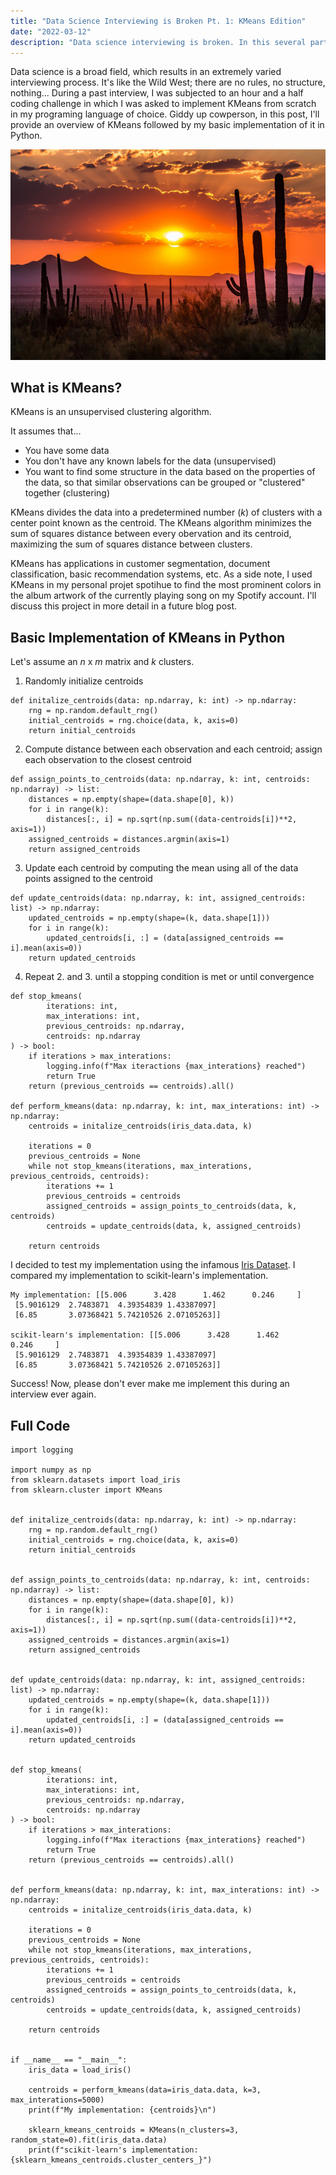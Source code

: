 ```yaml
---
title: "Data Science Interviewing is Broken Pt. 1: KMeans Edition"
date: "2022-03-12"
description: "Data science interviewing is broken. In this several part series, I will explain/implement solutions to problems that I have come across during the data science interview process that I thought were a waste of time. Hopefully, I (and you, my dear sweet reader) will never encounter them again."
---
```


Data science is a broad field, which results in an extremely varied interviewing process. It's like the Wild West; there are no rules, no structure, nothing... During a past interview, I was subjected to an hour and a half coding challenge in which I was asked to implement KMeans from scratch in my programing language of choice. Giddy up cowperson, in this post, I'll provide an overview of KMeans followed by my basic implementation of it in Python.

![](wildwest.jpeg)

## What is KMeans?

KMeans is an unsupervised clustering algorithm.

It assumes that...

-    You have some data
-    You don't have any known labels for the data (unsupervised)
-    You want to find some structure in the data based on the properties of the data, so that similar observations can be grouped or "clustered" together (clustering)

KMeans divides the data into a predetermined number (_k_) of clusters with a center point known as the centroid. The KMeans algorithm minimizes the sum of squares distance between every obervation and its centroid, maximizing the sum of squares distance between clusters.

KMeans has applications in customer segmentation, document classification, basic recommendation systems, etc. As a side note, I used KMeans in my personal projet spotihue to find the most prominent colors in the album artwork of the currently playing song on my Spotify account. I'll discuss this project in more detail in a future blog post.

## Basic Implementation of KMeans in Python

Let's assume an _n_ x _m_ matrix and _k_ clusters.

1. Randomly initialize centroids

```
def initalize_centroids(data: np.ndarray, k: int) -> np.ndarray:
    rng = np.random.default_rng()
    initial_centroids = rng.choice(data, k, axis=0)
    return initial_centroids
```

2. Compute distance between each observation and each centroid; assign each observation to the closest centroid

```
def assign_points_to_centroids(data: np.ndarray, k: int, centroids: np.ndarray) -> list:
    distances = np.empty(shape=(data.shape[0], k))
    for i in range(k):
        distances[:, i] = np.sqrt(np.sum((data-centroids[i])**2, axis=1))
    assigned_centroids = distances.argmin(axis=1)
    return assigned_centroids
```

3. Update each centroid by computing the mean using all of the data points assigned to the centroid

```
def update_centroids(data: np.ndarray, k: int, assigned_centroids: list) -> np.ndarray:
    updated_centroids = np.empty(shape=(k, data.shape[1]))
    for i in range(k):
        updated_centroids[i, :] = (data[assigned_centroids == i].mean(axis=0))
    return updated_centroids
```

4. Repeat 2. and 3. until a stopping condition is met or until convergence

```
def stop_kmeans(
        iterations: int,
        max_interations: int,
        previous_centroids: np.ndarray,
        centroids: np.ndarray
) -> bool:
    if iterations > max_interations:
        logging.info(f"Max iteractions {max_interations} reached")
        return True
    return (previous_centroids == centroids).all()

def perform_kmeans(data: np.ndarray, k: int, max_interations: int) -> np.ndarray:
    centroids = initalize_centroids(iris_data.data, k)

    iterations = 0
    previous_centroids = None
    while not stop_kmeans(iterations, max_interations, previous_centroids, centroids):
        iterations += 1
        previous_centroids = centroids
        assigned_centroids = assign_points_to_centroids(data, k, centroids)
        centroids = update_centroids(data, k, assigned_centroids)

    return centroids
```

I decided to test my implementation using the infamous [Iris Dataset](https://scikit-learn.org/stable/auto_examples/datasets/plot_iris_dataset.html). I compared my implementation to scikit-learn's implementation.

```
My implementation: [[5.006      3.428      1.462      0.246     ]
 [5.9016129  2.7483871  4.39354839 1.43387097]
 [6.85       3.07368421 5.74210526 2.07105263]]

scikit-learn's implementation: [[5.006      3.428      1.462      0.246     ]
 [5.9016129  2.7483871  4.39354839 1.43387097]
 [6.85       3.07368421 5.74210526 2.07105263]]

```

Success! Now, please don't ever make me implement this during an interview ever again.

## Full Code

```
import logging

import numpy as np
from sklearn.datasets import load_iris
from sklearn.cluster import KMeans


def initalize_centroids(data: np.ndarray, k: int) -> np.ndarray:
    rng = np.random.default_rng()
    initial_centroids = rng.choice(data, k, axis=0)
    return initial_centroids


def assign_points_to_centroids(data: np.ndarray, k: int, centroids: np.ndarray) -> list:
    distances = np.empty(shape=(data.shape[0], k))
    for i in range(k):
        distances[:, i] = np.sqrt(np.sum((data-centroids[i])**2, axis=1))
    assigned_centroids = distances.argmin(axis=1)
    return assigned_centroids


def update_centroids(data: np.ndarray, k: int, assigned_centroids: list) -> np.ndarray:
    updated_centroids = np.empty(shape=(k, data.shape[1]))
    for i in range(k):
        updated_centroids[i, :] = (data[assigned_centroids == i].mean(axis=0))
    return updated_centroids


def stop_kmeans(
        iterations: int,
        max_interations: int,
        previous_centroids: np.ndarray,
        centroids: np.ndarray
) -> bool:
    if iterations > max_interations:
        logging.info(f"Max iteractions {max_interations} reached")
        return True
    return (previous_centroids == centroids).all()


def perform_kmeans(data: np.ndarray, k: int, max_interations: int) -> np.ndarray:
    centroids = initalize_centroids(iris_data.data, k)

    iterations = 0
    previous_centroids = None
    while not stop_kmeans(iterations, max_interations, previous_centroids, centroids):
        iterations += 1
        previous_centroids = centroids
        assigned_centroids = assign_points_to_centroids(data, k, centroids)
        centroids = update_centroids(data, k, assigned_centroids)

    return centroids


if __name__ == "__main__":
    iris_data = load_iris()

    centroids = perform_kmeans(data=iris_data.data, k=3, max_interations=5000)
    print(f"My implementation: {centroids}\n")

    sklearn_kmeans_centroids = KMeans(n_clusters=3, random_state=0).fit(iris_data.data)
    print(f"scikit-learn's implementation: {sklearn_kmeans_centroids.cluster_centers_}")
```
